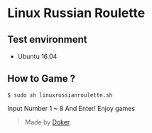 ﻿# Linux Russian Roulette
## Test environment

- Ubuntu 16.04
## How to Game ?

    $ sudo sh linuxrussianroulette.sh
    
Input Number 1 ~ 8 And Enter! Enjoy games



> Made by [Doker](http://git.doker.co.kr).
